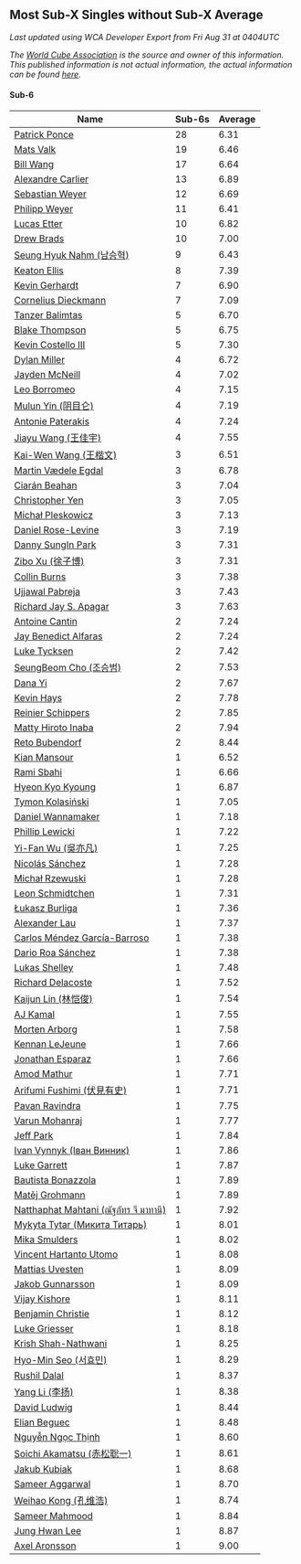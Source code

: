 ## Most Sub-X Singles without Sub-X Average

*Last updated using WCA Developer Export from Fri Aug 31 at 0404UTC*

*The [World Cube Association](https://www.worldcubeassociation.org) is the source and owner of this information. This published information is not actual information, the actual information can be found [here](https://www.worldcubeassociation.org/results).*

#### Sub-6


|Name|Sub-6s|Average|  
|--|--|--|  
|[Patrick Ponce](https://www.worldcubeassociation.org/persons/2012PONC02)|28|6.31|  
|[Mats Valk](https://www.worldcubeassociation.org/persons/2007VALK01)|19|6.46|  
|[Bill Wang](https://www.worldcubeassociation.org/persons/2010WANG68)|17|6.64|  
|[Alexandre Carlier](https://www.worldcubeassociation.org/persons/2012CARL03)|13|6.89|  
|[Sebastian Weyer](https://www.worldcubeassociation.org/persons/2010WEYE02)|12|6.69|  
|[Philipp Weyer](https://www.worldcubeassociation.org/persons/2010WEYE01)|11|6.41|  
|[Lucas Etter](https://www.worldcubeassociation.org/persons/2011ETTE01)|10|6.82|  
|[Drew Brads](https://www.worldcubeassociation.org/persons/2010BRAD01)|10|7.00|  
|[Seung Hyuk Nahm (남승혁)](https://www.worldcubeassociation.org/persons/2013NAHM01)|9|6.43|  
|[Keaton Ellis](https://www.worldcubeassociation.org/persons/2012ELLI01)|8|7.39|  
|[Kevin Gerhardt](https://www.worldcubeassociation.org/persons/2013GERH01)|7|6.90|  
|[Cornelius Dieckmann](https://www.worldcubeassociation.org/persons/2009DIEC01)|7|7.09|  
|[Tanzer Balimtas](https://www.worldcubeassociation.org/persons/2013BALI01)|5|6.70|  
|[Blake Thompson](https://www.worldcubeassociation.org/persons/2010THOM03)|5|6.75|  
|[Kevin Costello III](https://www.worldcubeassociation.org/persons/2012COST01)|5|7.30|  
|[Dylan Miller](https://www.worldcubeassociation.org/persons/2015MILL01)|4|6.72|  
|[Jayden McNeill](https://www.worldcubeassociation.org/persons/2012MCNE01)|4|7.02|  
|[Leo Borromeo](https://www.worldcubeassociation.org/persons/2015BORR01)|4|7.15|  
|[Mulun Yin (阴目仑)](https://www.worldcubeassociation.org/persons/2009YINM01)|4|7.19|  
|[Antonie Paterakis](https://www.worldcubeassociation.org/persons/2012PATE01)|4|7.24|  
|[Jiayu Wang (王佳宇)](https://www.worldcubeassociation.org/persons/2010WANG53)|4|7.55|  
|[Kai-Wen Wang (王楷文)](https://www.worldcubeassociation.org/persons/2015WANG09)|3|6.51|  
|[Martin Vædele Egdal](https://www.worldcubeassociation.org/persons/2013EGDA02)|3|6.78|  
|[Ciarán Beahan](https://www.worldcubeassociation.org/persons/2012BEAH01)|3|7.04|  
|[Christopher Yen](https://www.worldcubeassociation.org/persons/2016YENC01)|3|7.05|  
|[Michał Pleskowicz](https://www.worldcubeassociation.org/persons/2009PLES01)|3|7.13|  
|[Daniel Rose-Levine](https://www.worldcubeassociation.org/persons/2015ROSE01)|3|7.19|  
|[Danny SungIn Park](https://www.worldcubeassociation.org/persons/2015PARK13)|3|7.31|  
|[Zibo Xu (徐子博)](https://www.worldcubeassociation.org/persons/2014XUZI01)|3|7.31|  
|[Collin Burns](https://www.worldcubeassociation.org/persons/2010BURN01)|3|7.38|  
|[Ujjawal Pabreja](https://www.worldcubeassociation.org/persons/2015PABR01)|3|7.43|  
|[Richard Jay S. Apagar](https://www.worldcubeassociation.org/persons/2010APAG01)|3|7.63|  
|[Antoine Cantin](https://www.worldcubeassociation.org/persons/2010CANT02)|2|7.24|  
|[Jay Benedict Alfaras](https://www.worldcubeassociation.org/persons/2009ALFA01)|2|7.24|  
|[Luke Tycksen](https://www.worldcubeassociation.org/persons/2012TYCK01)|2|7.42|  
|[SeungBeom Cho (조승범)](https://www.worldcubeassociation.org/persons/2012CHOS01)|2|7.53|  
|[Dana Yi](https://www.worldcubeassociation.org/persons/2010YIDA01)|2|7.67|  
|[Kevin Hays](https://www.worldcubeassociation.org/persons/2009HAYS01)|2|7.78|  
|[Reinier Schippers](https://www.worldcubeassociation.org/persons/2010SCHI01)|2|7.85|  
|[Matty Hiroto Inaba](https://www.worldcubeassociation.org/persons/2016INAB01)|2|7.94|  
|[Reto Bubendorf](https://www.worldcubeassociation.org/persons/2012BUBE01)|2|8.44|  
|[Kian Mansour](https://www.worldcubeassociation.org/persons/2015MANS03)|1|6.52|  
|[Rami Sbahi](https://www.worldcubeassociation.org/persons/2011SBAH01)|1|6.66|  
|[Hyeon Kyo Kyoung](https://www.worldcubeassociation.org/persons/2013KYOU01)|1|6.87|  
|[Tymon Kolasiński](https://www.worldcubeassociation.org/persons/2016KOLA02)|1|7.05|  
|[Daniel Wannamaker](https://www.worldcubeassociation.org/persons/2011WANN01)|1|7.18|  
|[Phillip Lewicki](https://www.worldcubeassociation.org/persons/2012LEWI01)|1|7.22|  
|[Yi-Fan Wu (吳亦凡)](https://www.worldcubeassociation.org/persons/2010WUIF01)|1|7.25|  
|[Nicolás Sánchez](https://www.worldcubeassociation.org/persons/2015SANC11)|1|7.28|  
|[Michał Rzewuski](https://www.worldcubeassociation.org/persons/2014RZEW01)|1|7.28|  
|[Leon Schmidtchen](https://www.worldcubeassociation.org/persons/2010SCHM01)|1|7.31|  
|[Łukasz Burliga](https://www.worldcubeassociation.org/persons/2013BURL01)|1|7.36|  
|[Alexander Lau](https://www.worldcubeassociation.org/persons/2011LAUA01)|1|7.37|  
|[Carlos Méndez García-Barroso](https://www.worldcubeassociation.org/persons/2010GARC02)|1|7.38|  
|[Dario Roa Sánchez](https://www.worldcubeassociation.org/persons/2011SANC02)|1|7.38|  
|[Lukas Shelley](https://www.worldcubeassociation.org/persons/2016SHEL03)|1|7.48|  
|[Richard Delacoste](https://www.worldcubeassociation.org/persons/2015DELA05)|1|7.52|  
|[Kaijun Lin (林恺俊)](https://www.worldcubeassociation.org/persons/2013LINK01)|1|7.54|  
|[AJ Kamal](https://www.worldcubeassociation.org/persons/2016KAMA04)|1|7.55|  
|[Morten Arborg](https://www.worldcubeassociation.org/persons/2010ARBO01)|1|7.58|  
|[Kennan LeJeune](https://www.worldcubeassociation.org/persons/2013LEJE03)|1|7.66|  
|[Jonathan Esparaz](https://www.worldcubeassociation.org/persons/2013ESPA01)|1|7.66|  
|[Amod Mathur](https://www.worldcubeassociation.org/persons/2013MATH01)|1|7.71|  
|[Arifumi Fushimi (伏見有史)](https://www.worldcubeassociation.org/persons/2009FUSH01)|1|7.71|  
|[Pavan Ravindra](https://www.worldcubeassociation.org/persons/2013RAVI06)|1|7.75|  
|[Varun Mohanraj](https://www.worldcubeassociation.org/persons/2015MOHA10)|1|7.77|  
|[Jeff Park](https://www.worldcubeassociation.org/persons/2015PARK08)|1|7.84|  
|[Ivan Vynnyk (Іван Винник)](https://www.worldcubeassociation.org/persons/2010VYNN01)|1|7.86|  
|[Luke Garrett](https://www.worldcubeassociation.org/persons/2017GARR05)|1|7.87|  
|[Bautista Bonazzola](https://www.worldcubeassociation.org/persons/2014BONA02)|1|7.89|  
|[Matěj Grohmann](https://www.worldcubeassociation.org/persons/2015GROH02)|1|7.89|  
|[Natthaphat Mahtani (ณัฐภัทร จี มาทานี)](https://www.worldcubeassociation.org/persons/2011MAHT02)|1|7.92|  
|[Mykyta Tytar (Микита Титарь)](https://www.worldcubeassociation.org/persons/2014TYTA02)|1|8.01|  
|[Mika Smulders](https://www.worldcubeassociation.org/persons/2016SMUL01)|1|8.02|  
|[Vincent Hartanto Utomo](https://www.worldcubeassociation.org/persons/2010UTOM01)|1|8.08|  
|[Mattias Uvesten](https://www.worldcubeassociation.org/persons/2013UVES01)|1|8.09|  
|[Jakob Gunnarsson](https://www.worldcubeassociation.org/persons/2015GUNN01)|1|8.09|  
|[Vijay Kishore](https://www.worldcubeassociation.org/persons/2012KISH03)|1|8.11|  
|[Benjamin Christie](https://www.worldcubeassociation.org/persons/2014CHRI04)|1|8.12|  
|[Luke Griesser](https://www.worldcubeassociation.org/persons/2015GRIE02)|1|8.18|  
|[Krish Shah-Nathwani](https://www.worldcubeassociation.org/persons/2015SHAH09)|1|8.25|  
|[Hyo-Min Seo (서효민)](https://www.worldcubeassociation.org/persons/2013SEOH01)|1|8.29|  
|[Rushil Dalal](https://www.worldcubeassociation.org/persons/2014DALA03)|1|8.37|  
|[Yang Li (李扬)](https://www.worldcubeassociation.org/persons/2012LIYA01)|1|8.38|  
|[David Ludwig](https://www.worldcubeassociation.org/persons/2013LUDW01)|1|8.44|  
|[Elian Beguec](https://www.worldcubeassociation.org/persons/2014BEGU01)|1|8.48|  
|[Nguyễn Ngọc Thịnh](https://www.worldcubeassociation.org/persons/2010NGUY33)|1|8.60|  
|[Soichi Akamatsu (赤松聡一)](https://www.worldcubeassociation.org/persons/2012AKAM01)|1|8.61|  
|[Jakub Kubiak](https://www.worldcubeassociation.org/persons/2014KUBI02)|1|8.68|  
|[Sameer Aggarwal](https://www.worldcubeassociation.org/persons/2017AGGA01)|1|8.70|  
|[Weihao Kong (孔维浩)](https://www.worldcubeassociation.org/persons/2017KONG05)|1|8.74|  
|[Sameer Mahmood](https://www.worldcubeassociation.org/persons/2013MAHM02)|1|8.84|  
|[Jung Hwan Lee](https://www.worldcubeassociation.org/persons/2015LEEJ05)|1|8.87|  
|[Axel Aronsson](https://www.worldcubeassociation.org/persons/2015ARON01)|1|9.00|  
